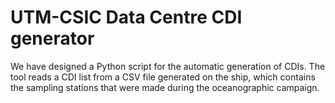 # UTM-CSIC Data Centre CDI generator
We have designed a Python script for the automatic generation of CDIs. The tool reads a CDI list from a CSV file generated on the ship, which contains the sampling stations that were made during the oceanographic campaign.
